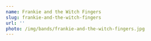 ```yaml
---
name: Frankie and the Witch Fingers
slug: frankie-and-the-witch-fingers
url: ''
photo: /img/bands/frankie-and-the-witch-fingers.jpg
---
```

